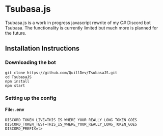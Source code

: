 # Tsubasa.js
Tsubasa.js is a work in progress javascript rewrite of my C# Discord bot Tsubasa. The functionality 
is currently limited but much more is planned for the future.

## Installation Instructions

### Downloading the bot
```
git clone https://github.com/QuillDev/TsubasaJS.git
cd TsubasaJS
npm install
npm start
```
### Setting up the config
#### File: .env
```
DISCORD_TOKEN_LIVE=THIS_IS_WHERE_YOUR_REALLY_LONG_TOKEN_GOES
DISCORD_TOKEN_TEST=THIS_IS_WHERE_YOUR_REALLY_LONG_TOKEN_GOES
DISCORD_PREFIX=t>
```